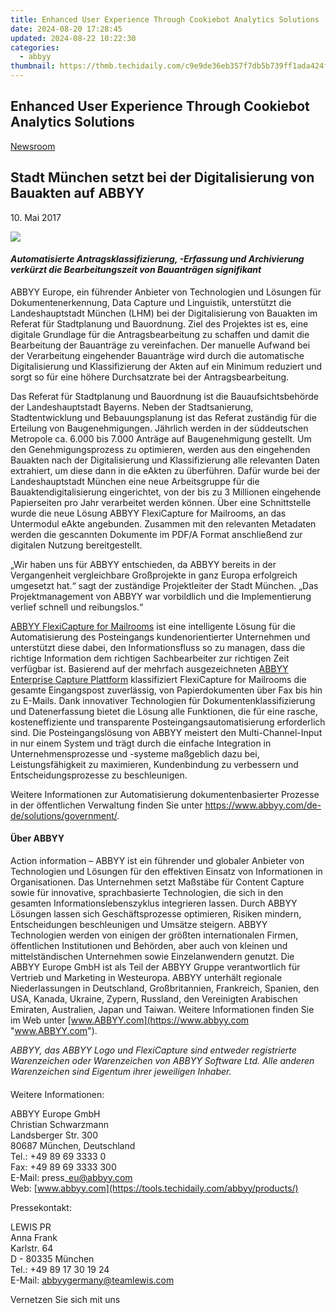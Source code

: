 ```yaml
---
title: Enhanced User Experience Through Cookiebot Analytics Solutions
date: 2024-08-20 17:28:45
updated: 2024-08-22 10:22:30
categories:
  - abbyy
thumbnail: https://thmb.techidaily.com/c9e9de36eb357f7db5b739ff1ada424f8276ace6815f6a294b656d072c86df72.jpg
---
```


## Enhanced User Experience Through Cookiebot Analytics Solutions

[Newsroom](https://tools.techidaily.com/abbyy/products/)

## Stadt München setzt bei der Digitalisierung von Bauakten auf ABBYY

10\. Mai 2017

![](https://content.abbyy.com/-/media/project/abbyy/abbyy/branchtemplates/shutterstock_1272462163_1296-x-729.jpg?h=729&iar=0&w=1296)

#### _Automatisierte Antragsklassifizierung, -Erfassung und Archivierung verkürzt die Bearbeitungszeit von Bauanträgen signifikant_

  
ABBYY Europe, ein führender Anbieter von Technologien und Lösungen für Dokumentenerkennung, Data Capture und Linguistik, unterstützt die Landeshauptstadt München (LHM) bei der Digitalisierung von Bauakten im Referat für Stadtplanung und Bauordnung. Ziel des Projektes ist es, eine digitale Grundlage für die Antragsbearbeitung zu schaffen und damit die Bearbeitung der Bauanträge zu vereinfachen. Der manuelle Aufwand bei der Verarbeitung eingehender Bauanträge wird durch die automatische Digitalisierung und Klassifizierung der Akten auf ein Minimum reduziert und sorgt so für eine höhere Durchsatzrate bei der Antragsbearbeitung.

  
Das Referat für Stadtplanung und Bauordnung ist die Bauaufsichtsbehörde der Landeshauptstadt Bayerns. Neben der Stadtsanierung, Stadtentwicklung und Bebauungsplanung ist das Referat zuständig für die Erteilung von Baugenehmigungen. Jährlich werden in der süddeutschen Metropole ca. 6.000 bis 7.000 Anträge auf Baugenehmigung gestellt. Um den Genehmigungsprozess zu optimieren, werden aus den eingehenden Bauakten nach der Digitalisierung und Klassifizierung alle relevanten Daten extrahiert, um diese dann in die eAkten zu überführen. Dafür wurde bei der Landeshauptstadt München eine neue Arbeitsgruppe für die Bauaktendigitalisierung eingerichtet, von der bis zu 3 Millionen eingehende Papierseiten pro Jahr verarbeitet werden können. Über eine Schnittstelle wurde die neue Lösung ABBYY FlexiCapture for Mailrooms, an das Untermodul eAkte angebunden. Zusammen mit den relevanten Metadaten werden die gescannten Dokumente im PDF/A Format anschließend zur digitalen Nutzung bereitgestellt.

  
„Wir haben uns für ABBYY entschieden, da ABBYY bereits in der Vergangenheit vergleichbare Großprojekte in ganz Europa erfolgreich umgesetzt hat.“ sagt der zuständige Projektleiter der Stadt München. „Das Projektmanagement von ABBYY war vorbildlich und die Implementierung verlief schnell und reibungslos.“

  
[ABBYY FlexiCapture for Mailrooms](https://tools.techidaily.com/abbyy/products/) ist eine intelligente Lösung für die Automatisierung des Posteingangs kundenorientierter Unternehmen und unterstützt diese dabei, den Informationsfluss so zu managen, dass die richtige Information dem richtigen Sachbearbeiter zur richtigen Zeit verfügbar ist. Basierend auf der mehrfach ausgezeichneten [ABBYY Enterprise Capture Plattform](https://tools.techidaily.com/abbyy/products/) klassifiziert FlexiCapture for Mailrooms die gesamte Eingangspost zuverlässig, von Papierdokumenten über Fax bis hin zu E-Mails. Dank innovativer Technologien für Dokumentenklassifizierung und Datenerfassung bietet die Lösung alle Funktionen, die für eine rasche, kosteneffiziente und transparente Posteingangsautomatisierung erforderlich sind. Die Posteingangslösung von ABBYY meistert den Multi-Channel-Input in nur einem System und trägt durch die einfache Integration in Unternehmensprozesse und -systeme maßgeblich dazu bei, Leistungsfähigkeit zu maximieren, Kundenbindung zu verbessern und Entscheidungsprozesse zu beschleunigen.

  
Weitere Informationen zur Automatisierung dokumentenbasierter Prozesse in der öffentlichen Verwaltung finden Sie unter <https://www.abbyy.com/de-de/solutions/government/>.

#### Über ABBYY 

Action information – ABBYY ist ein führender und globaler Anbieter von Technologien und Lösungen für den effektiven Einsatz von Informationen in Organisationen. Das Unternehmen setzt Maßstäbe für Content Capture sowie für innovative, sprachbasierte Technologien, die sich in den gesamten Informationslebenszyklus integrieren lassen. Durch ABBYY Lösungen lassen sich Geschäftsprozesse optimieren, Risiken mindern, Entscheidungen beschleunigen und Umsätze steigern. ABBYY Technologien werden von einigen der größten internationalen Firmen, öffentlichen Institutionen und Behörden, aber auch von kleinen und mittelständischen Unternehmen sowie Einzelanwendern genutzt. Die ABBYY Europe GmbH ist als Teil der ABBYY Gruppe verantwortlich für Vertrieb und Marketing in Westeuropa. ABBYY unterhält regionale Niederlassungen in Deutschland, Großbritannien, Frankreich, Spanien, den USA, Kanada, Ukraine, Zypern, Russland, den Vereinigten Arabischen Emiraten, Australien, Japan und Taiwan. Weitere Informationen finden Sie im Web unter [www.ABBYY.com](https://www.abbyy.com "www.ABBYY.com").

_ABBYY, das ABBYY Logo und FlexiCapture sind entweder registrierte Warenzeichen oder Warenzeichen von ABBYY Software Ltd. Alle anderen Warenzeichen sind Eigentum ihrer jeweiligen Inhaber._

####   
Weitere Informationen:

ABBYY Europe GmbH  
Christian Schwarzmann  
Landsberger Str. 300   
80687 München, Deutschland   
Tel.: +49 89 69 3333 0  
Fax: +49 89 69 3333 300  
E-Mail: press\_eu@abbyy.com  
Web: [www.abbyy.com](https://tools.techidaily.com/abbyy/products/) 

  
Pressekontakt:

LEWIS PR  
Anna Frank  
Karlstr. 64  
D - 80335 München  
Tel.: +49 89 17 30 19 24  
E-Mail: [abbyygermany@teamlewis.com](https://tools.techidaily.com/abbyy/products/)

Vernetzen Sie sich mit uns

<ins class="adsbygoogle"
     style="display:block"
     data-ad-format="autorelaxed"
     data-ad-client="ca-pub-7571918770474297"
     data-ad-slot="1223367746"></ins>



<ins class="adsbygoogle"
     style="display:block"
     data-ad-client="ca-pub-7571918770474297"
     data-ad-slot="8358498916"
     data-ad-format="auto"
     data-full-width-responsive="true"></ins>
